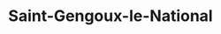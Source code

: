 ---
title: Saint-Gengoux-le-National
url: /saint-gengoux-le-national/
latitude: 46.614
longitude: 4.662
---